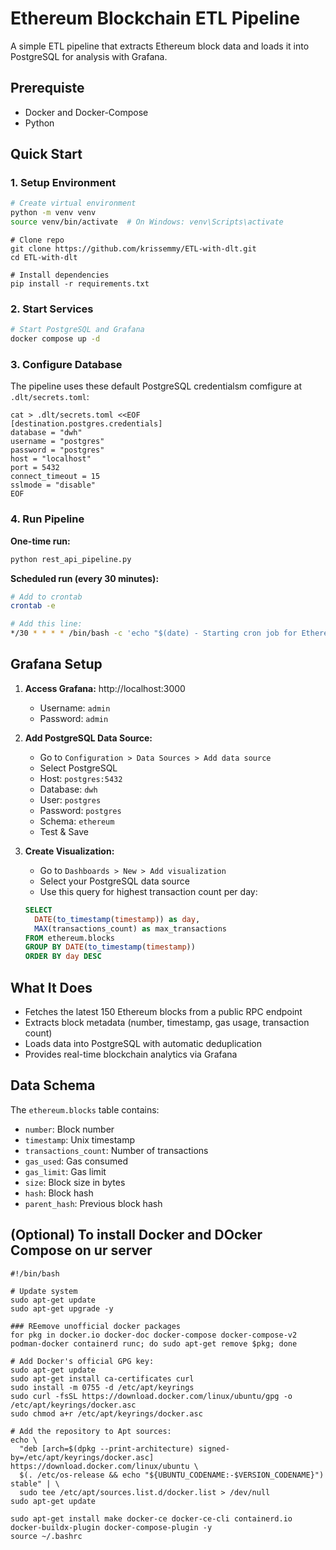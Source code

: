 
# Ethereum Blockchain ETL Pipeline

A simple ETL pipeline that extracts Ethereum block data and loads it into PostgreSQL for analysis with Grafana.

## Prerequiste

- Docker and Docker-Compose
- Python

## Quick Start

### 1. Setup Environment

```bash
# Create virtual environment
python -m venv venv
source venv/bin/activate  # On Windows: venv\Scripts\activate
```

```
# Clone repo
git clone https://github.com/krissemmy/ETL-with-dlt.git
cd ETL-with-dlt

# Install dependencies
pip install -r requirements.txt
```

### 2. Start Services

```bash
# Start PostgreSQL and Grafana
docker compose up -d
```

### 3. Configure Database

The pipeline uses these default PostgreSQL credentialsm comfigure at `.dlt/secrets.toml`:
```
cat > .dlt/secrets.toml <<EOF
[destination.postgres.credentials]
database = "dwh"
username = "postgres"
password = "postgres"
host = "localhost"
port = 5432
connect_timeout = 15
sslmode = "disable"
EOF
```

### 4. Run Pipeline

**One-time run:**

```bash
python rest_api_pipeline.py
```

**Scheduled run (every 30 minutes):**

```bash
# Add to crontab
crontab -e

# Add this line:
*/30 * * * * /bin/bash -c 'echo "$(date) - Starting cron job for Ethereum block data" >> ~/logs/dq_checrest_api_pipeline.log' && /home/ubuntu/venv/bin/python /home/ubuntu/ETL-with-dlt/rest_api_pipeline.py >> ~/logs/rest_api_pipeline.log 2>&1
```

## Grafana Setup

1. **Access Grafana:** http://localhost:3000
   - Username: `admin`
   - Password: `admin`

2. **Add PostgreSQL Data Source:**
   - Go to `Configuration > Data Sources > Add data source`
   - Select PostgreSQL
   - Host: `postgres:5432`
   - Database: `dwh`
   - User: `postgres`
   - Password: `postgres`
   - Schema: `ethereum`
   - Test & Save

3. **Create Visualization:**
   - Go to `Dashboards > New > Add visualization`
   - Select your PostgreSQL data source
   - Use this query for highest transaction count per day:

   ```sql
   SELECT 
     DATE(to_timestamp(timestamp)) as day,
     MAX(transactions_count) as max_transactions
   FROM ethereum.blocks 
   GROUP BY DATE(to_timestamp(timestamp))
   ORDER BY day DESC
   ```

## What It Does

- Fetches the latest 150 Ethereum blocks from a public RPC endpoint
- Extracts block metadata (number, timestamp, gas usage, transaction count)
- Loads data into PostgreSQL with automatic deduplication
- Provides real-time blockchain analytics via Grafana

## Data Schema

The `ethereum.blocks` table contains:

- `number`: Block number
- `timestamp`: Unix timestamp
- `transactions_count`: Number of transactions
- `gas_used`: Gas consumed
- `gas_limit`: Gas limit
- `size`: Block size in bytes
- `hash`: Block hash
- `parent_hash`: Previous block hash


## (Optional) To install Docker and DOcker Compose on ur server

```
#!/bin/bash

# Update system
sudo apt-get update
sudo apt-get upgrade -y

### REemove unofficial docker packages 
for pkg in docker.io docker-doc docker-compose docker-compose-v2 podman-docker containerd runc; do sudo apt-get remove $pkg; done

# Add Docker's official GPG key:
sudo apt-get update
sudo apt-get install ca-certificates curl
sudo install -m 0755 -d /etc/apt/keyrings
sudo curl -fsSL https://download.docker.com/linux/ubuntu/gpg -o /etc/apt/keyrings/docker.asc
sudo chmod a+r /etc/apt/keyrings/docker.asc

# Add the repository to Apt sources:
echo \
  "deb [arch=$(dpkg --print-architecture) signed-by=/etc/apt/keyrings/docker.asc] https://download.docker.com/linux/ubuntu \
  $(. /etc/os-release && echo "${UBUNTU_CODENAME:-$VERSION_CODENAME}") stable" | \
  sudo tee /etc/apt/sources.list.d/docker.list > /dev/null
sudo apt-get update

sudo apt-get install make docker-ce docker-ce-cli containerd.io docker-buildx-plugin docker-compose-plugin -y
source ~/.bashrc
```